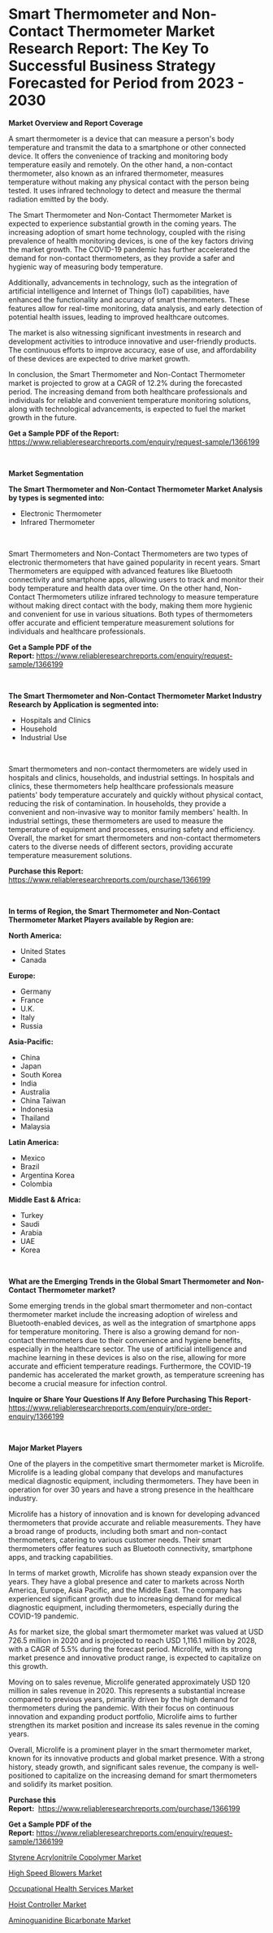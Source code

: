 <p><h1>Smart Thermometer and Non-Contact Thermometer Market Research Report: The Key To Successful Business Strategy Forecasted for Period from 2023 - 2030</h1></p><p><strong>Market Overview and Report Coverage</strong></p>
<p><p>A smart thermometer is a device that can measure a person's body temperature and transmit the data to a smartphone or other connected device. It offers the convenience of tracking and monitoring body temperature easily and remotely. On the other hand, a non-contact thermometer, also known as an infrared thermometer, measures temperature without making any physical contact with the person being tested. It uses infrared technology to detect and measure the thermal radiation emitted by the body.</p><p>The Smart Thermometer and Non-Contact Thermometer Market is expected to experience substantial growth in the coming years. The increasing adoption of smart home technology, coupled with the rising prevalence of health monitoring devices, is one of the key factors driving the market growth. The COVID-19 pandemic has further accelerated the demand for non-contact thermometers, as they provide a safer and hygienic way of measuring body temperature.</p><p>Additionally, advancements in technology, such as the integration of artificial intelligence and Internet of Things (IoT) capabilities, have enhanced the functionality and accuracy of smart thermometers. These features allow for real-time monitoring, data analysis, and early detection of potential health issues, leading to improved healthcare outcomes.</p><p>The market is also witnessing significant investments in research and development activities to introduce innovative and user-friendly products. The continuous efforts to improve accuracy, ease of use, and affordability of these devices are expected to drive market growth.</p><p>In conclusion, the Smart Thermometer and Non-Contact Thermometer market is projected to grow at a CAGR of 12.2% during the forecasted period. The increasing demand from both healthcare professionals and individuals for reliable and convenient temperature monitoring solutions, along with technological advancements, is expected to fuel the market growth in the future.</p></p>
<p><strong>Get a Sample PDF of the Report:</strong> <a href="https://www.reliableresearchreports.com/enquiry/request-sample/1366199">https://www.reliableresearchreports.com/enquiry/request-sample/1366199</a></p>
<p>&nbsp;</p>
<p><strong>Market Segmentation</strong></p>
<p><strong>The Smart Thermometer and Non-Contact Thermometer Market Analysis by types is segmented into:</strong></p>
<p><ul><li>Electronic Thermometer</li><li>Infrared Thermometer</li></ul></p>
<p>&nbsp;</p>
<p><p>Smart Thermometers and Non-Contact Thermometers are two types of electronic thermometers that have gained popularity in recent years. Smart Thermometers are equipped with advanced features like Bluetooth connectivity and smartphone apps, allowing users to track and monitor their body temperature and health data over time. On the other hand, Non-Contact Thermometers utilize infrared technology to measure temperature without making direct contact with the body, making them more hygienic and convenient for use in various situations. Both types of thermometers offer accurate and efficient temperature measurement solutions for individuals and healthcare professionals.</p></p>
<p><strong>Get a Sample PDF of the Report:</strong>&nbsp;<a href="https://www.reliableresearchreports.com/enquiry/request-sample/1366199">https://www.reliableresearchreports.com/enquiry/request-sample/1366199</a></p>
<p>&nbsp;</p>
<p><strong>The Smart Thermometer and Non-Contact Thermometer Market Industry Research by Application is segmented into:</strong></p>
<p><ul><li>Hospitals and Clinics</li><li>Household</li><li>Industrial Use</li></ul></p>
<p>&nbsp;</p>
<p><p>Smart thermometers and non-contact thermometers are widely used in hospitals and clinics, households, and industrial settings. In hospitals and clinics, these thermometers help healthcare professionals measure patients' body temperature accurately and quickly without physical contact, reducing the risk of contamination. In households, they provide a convenient and non-invasive way to monitor family members' health. In industrial settings, these thermometers are used to measure the temperature of equipment and processes, ensuring safety and efficiency. Overall, the market for smart thermometers and non-contact thermometers caters to the diverse needs of different sectors, providing accurate temperature measurement solutions.</p></p>
<p><strong>Purchase this Report:</strong>&nbsp; <a href="https://www.reliableresearchreports.com/purchase/1366199">https://www.reliableresearchreports.com/purchase/1366199</a></p>
<p>&nbsp;</p>
<p><strong>In terms of Region, the Smart Thermometer and Non-Contact Thermometer Market Players available by Region are:</strong></p>
<p>
    <p> <strong> North America: </strong>
        <ul>
            <li>United States</li>
            <li>Canada</li>
        </ul>
        </p> 
    <p> <strong> Europe: </strong>
        <ul>
            <li>Germany</li>
            <li>France</li>
            <li>U.K.</li>
            <li>Italy</li>
            <li>Russia</li>
        </ul>
        </p> 
    <p> <strong> Asia-Pacific: </strong>
        <ul>
            <li>China</li>
            <li>Japan</li>
            <li>South Korea</li>
            <li>India</li>
            <li>Australia</li>
            <li>China Taiwan</li>
            <li>Indonesia</li>
            <li>Thailand</li>
            <li>Malaysia</li>
        </ul>
        </p> 
    <p> <strong> Latin America: </strong>
        <ul>
            <li>Mexico</li>
            <li>Brazil</li>
            <li>Argentina Korea</li>
            <li>Colombia</li>
        </ul>
        </p> 
    <p> <strong> Middle East & Africa: </strong>
        <ul>
            <li>Turkey</li>
            <li>Saudi</li>
            <li>Arabia</li>
            <li>UAE</li>
            <li>Korea</li>
        </ul>
    </p>
    </p>
<p>&nbsp;</p>
<p><strong>What are the Emerging Trends in the Global Smart Thermometer and Non-Contact Thermometer market?</strong></p>
<p><p>Some emerging trends in the global smart thermometer and non-contact thermometer market include the increasing adoption of wireless and Bluetooth-enabled devices, as well as the integration of smartphone apps for temperature monitoring. There is also a growing demand for non-contact thermometers due to their convenience and hygiene benefits, especially in the healthcare sector. The use of artificial intelligence and machine learning in these devices is also on the rise, allowing for more accurate and efficient temperature readings. Furthermore, the COVID-19 pandemic has accelerated the market growth, as temperature screening has become a crucial measure for infection control.</p></p>
<p><strong>Inquire or Share Your Questions If Any Before Purchasing This Report</strong>- <a href="https://www.reliableresearchreports.com/enquiry/pre-order-enquiry/1366199">https://www.reliableresearchreports.com/enquiry/pre-order-enquiry/1366199</a></p>
<p>&nbsp;</p>
<p><strong>Major Market Players</strong></p>
<p><p>One of the players in the competitive smart thermometer market is Microlife. Microlife is a leading global company that develops and manufactures medical diagnostic equipment, including thermometers. They have been in operation for over 30 years and have a strong presence in the healthcare industry.</p><p>Microlife has a history of innovation and is known for developing advanced thermometers that provide accurate and reliable measurements. They have a broad range of products, including both smart and non-contact thermometers, catering to various customer needs. Their smart thermometers offer features such as Bluetooth connectivity, smartphone apps, and tracking capabilities.</p><p>In terms of market growth, Microlife has shown steady expansion over the years. They have a global presence and cater to markets across North America, Europe, Asia Pacific, and the Middle East. The company has experienced significant growth due to increasing demand for medical diagnostic equipment, including thermometers, especially during the COVID-19 pandemic.</p><p>As for market size, the global smart thermometer market was valued at USD 726.5 million in 2020 and is projected to reach USD 1,116.1 million by 2028, with a CAGR of 5.5% during the forecast period. Microlife, with its strong market presence and innovative product range, is expected to capitalize on this growth.</p><p>Moving on to sales revenue, Microlife generated approximately USD 120 million in sales revenue in 2020. This represents a substantial increase compared to previous years, primarily driven by the high demand for thermometers during the pandemic. With their focus on continuous innovation and expanding product portfolio, Microlife aims to further strengthen its market position and increase its sales revenue in the coming years.</p><p>Overall, Microlife is a prominent player in the smart thermometer market, known for its innovative products and global market presence. With a strong history, steady growth, and significant sales revenue, the company is well-positioned to capitalize on the increasing demand for smart thermometers and solidify its market position.</p></p>
<p><strong>Purchase this Report:</strong>&nbsp;&nbsp;<a href="https://www.reliableresearchreports.com/purchase/1366199">https://www.reliableresearchreports.com/purchase/1366199</a></p>
<p></p>
<p><strong>Get a Sample PDF of the Report:</strong>&nbsp;<a href="https://www.reliableresearchreports.com/enquiry/request-sample/1366199">https://www.reliableresearchreports.com/enquiry/request-sample/1366199</a></p>
<p><p><a href="https://github.com/melchekhinf/Market-Research-Report-List-1/blob/main/styrene-acrylonitrile-copolymer-market.md">Styrene Acrylonitrile Copolymer Market</a></p><p><a href="https://www.linkedin.com/pulse/high-speed-blowers-market-research-report-provides-thorough-hserc/">High Speed Blowers Market</a></p><p><a href="https://medium.com/@rachelyoung56/occupational-health-services-market-size-cagr-trends-2024-2030-6e8516557c39">Occupational Health Services Market</a></p><p><a href="https://www.linkedin.com/pulse/hoist-controller-market-size-growth-forecast-from-2023--e00dc/">Hoist Controller Market</a></p><p><a href="https://github.com/sndrkn/Market-Research-Report-List-1/blob/main/aminoguanidine-bicarbonate-market.md">Aminoguanidine Bicarbonate Market</a></p></p>